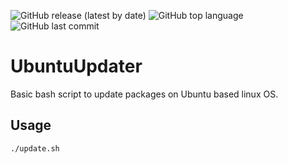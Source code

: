 ![GitHub release (latest by date)](https://img.shields.io/github/v/release/kulichr/UbuntuUpdater?style=for-the-badge) ![GitHub top language](https://img.shields.io/github/languages/top/kulichr/UbuntuUpdater?style=for-the-badge) ![GitHub last commit](https://img.shields.io/github/last-commit/kulichr/UbuntuUpdater?style=for-the-badge)
# UbuntuUpdater
Basic bash script to update packages on Ubuntu based linux OS.
## Usage
```
./update.sh
```

